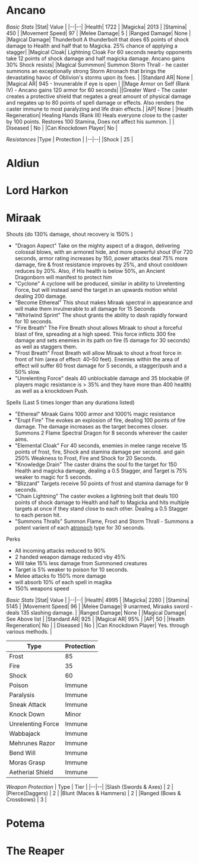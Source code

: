 # Ancano
*Basic Stats*
|Stat| Value |
|--|--|
|Health| 1722 |
|Magicka| 2013 |
|Stamina| 450 |
|Movement Speed| 97 |
|Melee Damage| 5 |
|Ranged Damage| None  |
|Magical Damage| Thunderbolt A thunderbolt that does 65 points of shock damage to Health and half that to Magicka. 25% chance of applying a stagger|
|Magical Cloak| Lightning Cloak  For 60 seconds nearby opponents take 12 points of shock damage and half magicka damage. Ancano gains 30% Shock resists|
|Magical Summmon| Summon Storm Thrall - he caster summons an exceptionally strong Storm Atronach that brings the devastating havoc of Oblivion's storms upon its foes.  |
|Standard AR| None |
|Magical AR| 945 - Invunerable if eye is open |
||Mage Armor on Self (Rank IV) - Ancano gains 120 armor for 60 seconds|
||Greater Ward - The caster creates a protective shield that negates a great amount of physical damage and negates up to 80 points of spell damage or effects. Also renders the caster immune to most paralyzing and life drain effects.|
|AP| None |
|Health Regeneration| Healing Hands (Rank III) Heals everyone close to the caster by 100 points. Restores 100 Stamina, Does not affect his summon. |
| Diseased | No |
|Can Knockdown Player| No |

 *Resistances*
|Type  | Protection |
|--|--|
|Shock | 25 |  

# Aldiun

# Lord Harkon

# Miraak

Shouts (do 130% damage, shout recovery is 150% )
- "Dragon Aspect" Take on the mighty aspect of a dragon, delivering colossal blows, with an armored hide, and more powerful shout (For 720 seconds, armor rating increases by 150, power attacks deal 75% more damage, fire & frost resistance improves by 25%, and shout cooldown reduces by 20%. Also, if His health is below 50%, an Ancient Dragonborn will manifest to protect him
- "Cyclone" A cyclone will be produced, similar in ability to Unrelenting Force, but will instead send the target in an upwards motion whilst dealing 200 damage. 
- "Become Ethereal" This shout makes Miraak spectral in appearance and will make them invulnerable to all damage for 15 Seconds
- "Whirlwind Sprint" The shout grants the ability to dash rapidly forward for 10 seconds.
- "Fire Breath" The Fire Breath shout allows Miraak to shout a forceful blast of fire, spreading at a high speed. This force inflicts 300 fire damage  and sets enemies in its path on fire (5 damage for 30 seconds) as well as staggers them.
- "Frost Breath" Frost Breath will allow Miraak to shout a frost force in front of him (area of effect: 40–50 feet). Enemies within the area of effect will suffer 60 frost damage for 5 seconds, a stagger/push and a 50% slow.
- "Unrelenting Force" deals 40 unblockable damage and 35 blockable (if players magic resistance is > 35% and they have more than 400 health) as well as a knockdown Push.

Spells (Last 5 times longer than any durations listed)
- "Ethereal" Miraak Gains 1000 armor and 1000% magic resistance
- "Erupt Fire" The evokes an explosion of fire, dealing 100 points of fire damage. The damage increases as the target becomes closer. Summons 2 Flame Spectral Dragon for 8 seconds wherever the caster aims.
- "Elemental Cloak" For 40 seconds, enemies in melee range receive 15 points of frost, fire, Shock and stamina damage per second. and gain 250% Weakness to Frost, Fire and Shock for 20 Seconds.
- "Knowledge Drain" The caster drains the soul fo the target for 150 Health and magicka damage, dealing a 0.5 Stagger, and Target is 75% weaker to magic for 5 seconds.
- "Blizzard" Targets receive 50  points of frost and stamina damage for 9 seconds.
- "Chain Lightning" The caster evokes a lightning bolt that deals 100 points of shock damage to Health and half to Magicka and hits multiple targets at once if they stand close to each other. Dealing a 0.5 Stagger to each person hit.
- "Summons Thralls" Summon Flame, Frost and Storm Thrall - Summons a potent varient of each [atronoch](https://github.com/Wildlander-mod/Support/blob/master/Docs/EnemyDaedra.md#atronach) type for 30 seconds. 


Perks
- All incoming attacks reduced to 90%
- 2 handed weapon damage reduced vby 45%
- Will take 15% less damage from Summoned creatures
- Target is 5% weaker to poison for 10 seconds.
- Melee attacks fo 150% more damage   
- will absorb 10% of each spell in magika   
- 150% weapons speed                                                                                                                          
                                                                                                                                 
*Basic Stats*
|Stat| Value |
|--|--|
|Health| 4995 |
|Magicka| 2280 |
|Stamina| 5145 |
|Movement Speed| 96 |
|Melee Damage| 9 unarmed, Miraaks sword - deals 135 slashing damage. |
|Ranged Damage| None  |
|Magical Damage| See Above list  |
|Standard AR| 925 |
|Magical AR| 95% |
|AP| 50 |
|Health Regeneration|  No |
| Diseased | No |
|Can Knockdown Player| Yes. through various methods. |             
                                                                                                                                 
|Type  | Protection |
|--|--|
|Frost  | 85 |  
|Fire | 35  |  
|Shock | 60 |  
|Poison  | Immune |  
|Paralysis  | Immune |  
|Sneak Attack | Immune | 
|Knock Down| Minor | 
|Unrelenting Force| Immune| 
|Wabbajack| Immune|                                                                                                                                   
|Mehrunes Razor| Immune|                                                                                                                                    
|Bend Will|Immune |     
|Moras Grasp| Immune|     
|Aetherial Shield| Immune|     
                                                                                                                                 

 *Weapon Protection*
| Type | Tier |
|--|--|
|Slash (Swords & Axes)  |  2 |
|Pierce(Daggers)    | 2 |
|Blunt (Maces & Hammers)   | 2 |
|Ranged (Bows & Crossbows)  | 3 |        

# Potema

# The Reaper

                            
                                                                                                                                 
